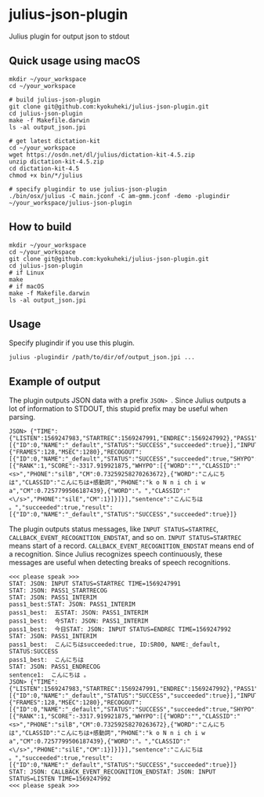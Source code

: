 # julius-json-plugin
Julius plugin for output json to stdout

## Quick usage using macOS

```shell
mkdir ~/your_workspace
cd ~/your_workspace

# build julius-json-plugin
git clone git@github.com:kyokuheki/julius-json-plugin.git
cd julius-json-plugin
make -f Makefile.darwin
ls -al output_json.jpi

# get latest dictation-kit
cd ~/your_workspace
wget https://osdn.net/dl/julius/dictation-kit-4.5.zip
unzip dictation-kit-4.5.zip
cd dictation-kit-4.5
chmod +x bin/*/julius

# specify plugindir to use julius-json-plugin
./bin/osx/julius -C main.jconf -C am-gmm.jconf -demo -plugindir ~/your_workspace/julius-json-plugin
```

## How to build

```shell
mkdir ~/your_workspace
cd ~/your_workspace
git clone git@github.com:kyokuheki/julius-json-plugin.git
cd julius-json-plugin
# if Linux
make
# if macOS
make -f Makefile.darwin
ls -al output_json.jpi
```

## Usage
Specify plugindir if you use this plugin. 

```shell
julius -plugindir /path/to/dir/of/output_json.jpi ...
```

## Example of output

The plugin outputs JSON data with a prefix `JSON> `.
Since Julius outputs a lot of information to STDOUT, this stupid prefix may be useful when parsing.

```
JSON> {"TIME":{"LISTEN":1569247983,"STARTREC":1569247991,"ENDREC":1569247992},"PASS1":[{"ID":0,"NAME":"_default","STATUS":"SUCCESS","succeeded":true}],"INPUT":{"FRAMES":128,"MSEC":1280},"RECOGOUT":[{"ID":0,"NAME":"_default","STATUS":"SUCCESS","succeeded":true,"SHYPO":[{"RANK":1,"SCORE":-3317.919921875,"WHYPO":[{"WORD":"","CLASSID":"<s>","PHONE":"silB","CM":0.73259258270263672},{"WORD":"こんにちは","CLASSID":"こんにちは+感動詞","PHONE":"k o N n i ch i w a","CM":0.7257799506187439},{"WORD":"。","CLASSID":"<\/s>","PHONE":"silE","CM":1}]}]}],"sentence":"こんにちは 。","succeeded":true,"result":[{"ID":0,"NAME":"_default","STATUS":"SUCCESS","succeeded":true}]}
```

The plugin outputs status messages, like `INPUT STATUS=STARTREC`, `CALLBACK_EVENT_RECOGNITION_ENDSTAT`, and so on.
`INPUT STATUS=STARTREC` means start of a record.
`CALLBACK_EVENT_RECOGNITION_ENDSTAT` means end of a recognition.
Since Julius recognizes speech continuously, these messages are useful when detecting breaks of speech recognitions.

```
<<< please speak >>>
STAT: JSON: INPUT STATUS=STARTREC TIME=1569247991
STAT: JSON: PASS1_STARTRECOG
STAT: JSON: PASS1_INTERIM
pass1_best:STAT: JSON: PASS1_INTERIM
pass1_best:  五STAT: JSON: PASS1_INTERIM
pass1_best:  今STAT: JSON: PASS1_INTERIM
pass1_best:  今日STAT: JSON: INPUT STATUS=ENDREC TIME=1569247992
STAT: JSON: PASS1_INTERIM
pass1_best:  こんにちはsucceeded:true, ID:SR00, NAME:_default, STATUS:SUCCESS
pass1_best:  こんにちは                         
STAT: JSON: PASS1_ENDRECOG
sentence1:  こんにちは 。
JSON> {"TIME":{"LISTEN":1569247983,"STARTREC":1569247991,"ENDREC":1569247992},"PASS1":[{"ID":0,"NAME":"_default","STATUS":"SUCCESS","succeeded":true}],"INPUT":{"FRAMES":128,"MSEC":1280},"RECOGOUT":[{"ID":0,"NAME":"_default","STATUS":"SUCCESS","succeeded":true,"SHYPO":[{"RANK":1,"SCORE":-3317.919921875,"WHYPO":[{"WORD":"","CLASSID":"<s>","PHONE":"silB","CM":0.73259258270263672},{"WORD":"こんにちは","CLASSID":"こんにちは+感動詞","PHONE":"k o N n i ch i w a","CM":0.7257799506187439},{"WORD":"。","CLASSID":"<\/s>","PHONE":"silE","CM":1}]}]}],"sentence":"こんにちは 。","succeeded":true,"result":[{"ID":0,"NAME":"_default","STATUS":"SUCCESS","succeeded":true}]}
STAT: JSON: CALLBACK_EVENT_RECOGNITION_ENDSTAT: JSON: INPUT STATUS=LISTEN TIME=1569247992
<<< please speak >>>
```
